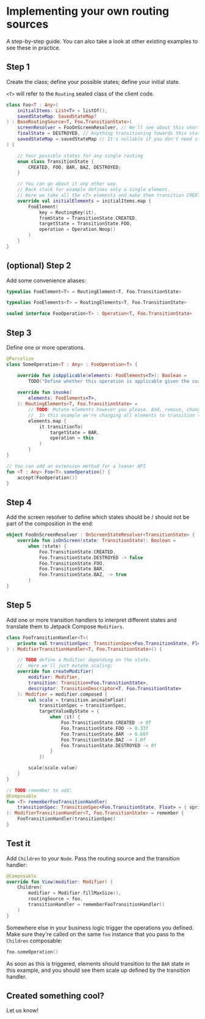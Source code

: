 # Implementing your own routing sources

A step-by-step guide. You can also take a look at other existing examples to see these in practice.

## Step 1

Create the class; define your possible states; define your initial state. 

`<T>` will refer to the `Routing` sealed class of the client code.

```kotlin
class Foo<T : Any>(
    initialItems: List<T> = listOf(),
    savedStateMap: SavedStateMap?
) : BaseRoutingSource<T, Foo.TransitionState>(
    screenResolver = FooOnScreenResolver, // We'll see about this shortly
    finalState = DESTROYED, // Anything transitioning towards this state will be discarded eventually
    savedStateMap = savedStateMap // It's nullable if you don't need state restoration
) {

    // Your possible states for any single routing
    enum class TransitionState {
        CREATED, FOO, BAR, BAZ, DESTROYED;
    }

    // You can go about it any other way.
    // Back stack for example defines only a single element.
    // Here we take all the <T> elements and make them transition CREATED -> FOO immediately.
    override val initialElements = initialItems.map {
        FooElement(
            key = RoutingKey(it),
            fromState = TransitionState.CREATED,
            targetState = TransitionState.FOO,
            operation = Operation.Noop()
        )
    }
}
```

## (optional) Step 2

Add some convenience aliases:

```kotlin
typealias FooElement<T> = RoutingElement<T, Foo.TransitionState>

typealias FooElements<T> = RoutingElements<T, Foo.TransitionState>

sealed interface FooOperation<T> : Operation<T, Foo.TransitionState>
```


## Step 3

Define one or more operations.

```kotlin
@Parcelize
class SomeOperation<T : Any> : FooOperation<T> {

    override fun isApplicable(elements: FooElements<T>): Boolean =
        TODO("Define whether this operation is applicable given the current state")
    
    override fun invoke(
        elements: FooElements<T>,
    ): RoutingElements<T, Foo.TransitionState> =
        // TODO: Mutate elements however you please. Add, remove, change.
        //  In this example we're changing all elements to transition to BAR.
        elements.map {
            it.transitionTo(
                targetState = BAR,
                operation = this
            )
        }
}

// You can add an extension method for a leaner API
fun <T : Any> Foo<T>.someOperation() {
    accept(FooOperation())
}
```

## Step 4

Add the screen resolver to define which states should be / should not be part of the composition in the end:

```kotlin
object FooOnScreenResolver : OnScreenStateResolver<TransitionState> {
    override fun isOnScreen(state: TransitionState): Boolean =
        when (state) {
            Foo.TransitionState.CREATED,
            Foo.TransitionState.DESTROYED -> false
            Foo.TransitionState.FOO,
            Foo.TransitionState.BAR,
            Foo.TransitionState.BAZ, -> true
        }
}
```

## Step 5

Add one or more transition handlers to interpret different states and translate them to Jetpack Compose `Modifiers`. 

```kotlin
class FooTransitionHandler<T>(
    private val transitionSpec: TransitionSpec<Foo.TransitionState, Float> = { spring() }
) : ModifierTransitionHandler<T, Foo.TransitionState>() {

    // TODO define a Modifier depending on the state.
    //  Here we'll just mutate scaling: 
    override fun createModifier(
        modifier: Modifier,
        transition: Transition<Foo.TransitionState>,
        descriptor: TransitionDescriptor<T, Foo.TransitionState>
    ): Modifier = modifier.composed {
        val scale = transition.animateFloat(
            transitionSpec = transitionSpec,
            targetValueByState = {
                when (it) {
                    Foo.TransitionState.CREATED -> 0f
                    Foo.TransitionState.FOO -> 0.33f
                    Foo.TransitionState.BAR -> 0.66f
                    Foo.TransitionState.BAZ -> 1.0f
                    Foo.TransitionState.DESTROYED -> 0f
                }
            })

        scale(scale.value)
    }
}

// TODO remember to add:
@Composable
fun <T> rememberFooTransitionHandler(
    transitionSpec: TransitionSpec<Foo.TransitionState, Float> = { spring() }
): ModifierTransitionHandler<T, Foo.TransitionState> = remember {
    FooTransitionHandler(transitionSpec)
}
```
## Test it

Add `Children` to your `Node`. Pass the routing source and the transition handler:

```kotlin
@Composable
override fun View(modifier: Modifier) {
    Children(
        modifier = Modifier.fillMaxSize(),
        routingSource = foo,
        transitionHandler = rememberFooTransitionHandler()
    )
}
```

Somewhere else in your business logic trigger the operations you defined. Make sure they're called on the same `foo` instance that you pass to the `Children` composable:

```kotlin
foo.someOperation()
```

As soon as this is triggered, elements should transition to the `BAR` state in this example, and you should see them scale up defined by the transition handler.


## Created something cool?

Let us know!
